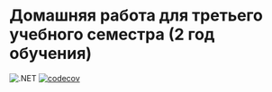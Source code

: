# Домашняя работа для третьего учебного семестра (2 год обучения)

![.NET](https://github.com/NailZinn/dotnet-homeworks-2/actions/workflows/dotnet.yml/badge.svg)
[![codecov](https://codecov.io/gh/NailZinn/dotnet-homeworks-2/branch/master/graph/badge.svg)](https://codecov.io/gh/NailZinn/dotnet-homeworks-2)
